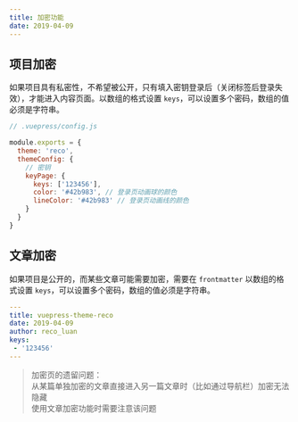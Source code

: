 ```yaml
---
title: 加密功能
date: 2019-04-09
---
```


## 项目加密

如果项目具有私密性，不希望被公开，只有填入密钥登录后（关闭标签后登录失效），才能进入内容页面。以数组的格式设置 `keys`，可以设置多个密码，数组的值必须是字符串。

```javascript
// .vuepress/config.js

module.exports = {
  theme: 'reco',
  themeConfig: {
    // 密钥
    keyPage: {
      keys: ['123456'],
      color: '#42b983', // 登录页动画球的颜色
      lineColor: '#42b983' // 登录页动画线的颜色
    }
  }  
}  
```

## 文章加密

如果项目是公开的，而某些文章可能需要加密，需要在 `frontmatter` 以数组的格式设置 `keys`，可以设置多个密码，数组的值必须是字符串。

```yaml
---
title: vuepress-theme-reco
date: 2019-04-09
author: reco_luan
keys:
 - '123456'
---
```

> 加密页的遗留问题：  
> 从某篇单独加密的文章直接进入另一篇文章时（比如通过导航栏）加密无法隐藏  
> 使用文章加密功能时需要注意该问题